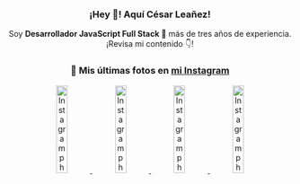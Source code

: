 <div align="center">

<h3>¡Hey 👋! Aquí César Leañez!</h3>

<p>Soy <strong>Desarrollador JavaScript Full Stack 🚀</strong> más de tres años de experiencia.<br />¡Revisa mi contenido 👇!</p>

### 📸 Mis últimas fotos en [mi Instagram](https://instagram.com/cesarsoftware.dev)


<a href='https://instagram.com/p/DKcTQWgxLum' target='_blank'>
  <img width='20%' src='https://instagram.fcmn2-1.fna.fbcdn.net/v/t51.2885-15/503849034_17919602952097059_4092165478866362923_n.jpg?stp=dst-jpg_e35_tt6&efg=eyJ2ZW5jb2RlX3RhZyI6IkZFRUQuaW1hZ2VfdXJsZ2VuLjE0NDB4MTQ0NS5zZHIuZjc1NzYxLmRlZmF1bHRfaW1hZ2UifQ&_nc_ht=instagram.fcmn2-1.fna.fbcdn.net&_nc_cat=103&_nc_oc=Q6cZ2QHBpwTeKCplFChfqy7sRQ89mWchrkfdr_7Fc9xZ6bALmuTwHZ-wwfoTIPhq5MKW84I&_nc_ohc=1NUKp6y2C3MQ7kNvwH_C7mL&_nc_gid=DPRfMekXx40qSFGyulf49g&edm=ACWDqb8BAAAA&ccb=7-5&ig_cache_key=MzY0Njg3NDQ4NDgzMDY4MjAyMg%3D%3D.3-ccb7-5&oh=00_AfMAl60kBl99O7orrh8EYcfRPXdGpndjvA6cX6wIj9-ZWw&oe=685BD4E5&_nc_sid=ee9879' alt='Instagram photo' />
</a>
<a href='https://instagram.com/p/DKcTCZnuO-S' target='_blank'>
  <img width='20%' src='https://scontent.cdninstagram.com/v/t51.75761-15/503168549_17919602796097059_3346483577265803486_n.jpg?stp=dst-jpg_e15_tt6&_nc_cat=105&ig_cache_key=MzY0Njg3MzUyNjA5NTkwMDU2Mg%3D%3D.3-ccb1-7&ccb=1-7&_nc_sid=58cdad&efg=eyJ2ZW5jb2RlX3RhZyI6InhwaWRzLjE5MTZ4MTA3OC5zZHIifQ%3D%3D&_nc_ohc=ke84SZpqzMEQ7kNvwGiA3I_&_nc_oc=AdnQYEGAHKFcv8LiyG0BKAOPRx58z-gJYzxhi7-nTRoazUo-KM9WD1oEkSP3g11m4Lc&_nc_ad=z-m&_nc_cid=0&_nc_zt=23&_nc_ht=scontent.cdninstagram.com&_nc_gid=DPRfMekXx40qSFGyulf49g&oh=00_AfNci35uFBh-iTjm8C3iAsoDmfB2BfxKLulTu9_3uguZ2g&oe=685BDB63' alt='Instagram photo' />
</a>
<a href='https://instagram.com/p/DIt9Oknp-PZ' target='_blank'>
  <img width='20%' src='https://instagram.fcmn2-1.fna.fbcdn.net/v/t51.2885-15/491444712_17914409433097059_55076089485466172_n.jpg?stp=dst-jpg_e35_tt6&efg=eyJ2ZW5jb2RlX3RhZyI6IkZFRUQuaW1hZ2VfdXJsZ2VuLjU1MngzNDEuc2RyLmY3NTc2MS5kZWZhdWx0X2ltYWdlIn0&_nc_ht=instagram.fcmn2-1.fna.fbcdn.net&_nc_cat=103&_nc_oc=Q6cZ2QHBpwTeKCplFChfqy7sRQ89mWchrkfdr_7Fc9xZ6bALmuTwHZ-wwfoTIPhq5MKW84I&_nc_ohc=OV8CkrRjjawQ7kNvwFSCoYp&_nc_gid=DPRfMekXx40qSFGyulf49g&edm=ACWDqb8BAAAA&ccb=7-5&ig_cache_key=MzYxNTgxNTM1ODA3ODI0Nzg5Nw%3D%3D.3-ccb7-5&oh=00_AfO1blbFcvI1ovmT0ITFLIySr4-iNlCVkNB9HucI4zRuog&oe=685BC8EB&_nc_sid=ee9879' alt='Instagram photo' />
</a>
<a href='https://instagram.com/p/DICt8_ruj1K' target='_blank'>
  <img width='20%' src='https://scontent.cdninstagram.com/v/t51.71878-15/487811720_2261442050918393_7784971145546330846_n.jpg?stp=dst-jpg_e15_tt6&_nc_cat=104&ig_cache_key=MzYwMzY0NDc1NTQ5MDc4MjUzOA%3D%3D.3-ccb1-7&ccb=1-7&_nc_sid=58cdad&efg=eyJ2ZW5jb2RlX3RhZyI6InhwaWRzLjY0MHgxMTU2LnNkciJ9&_nc_ohc=X32NKwTemQIQ7kNvwFLEPf6&_nc_oc=AdmmoZxH545ue30ml-EYDZY6sDriRI9T8VhuByTEItcTosfDVAy52G8KhCqS73KdDto&_nc_ad=z-m&_nc_cid=0&_nc_zt=23&_nc_ht=scontent.cdninstagram.com&_nc_gid=DPRfMekXx40qSFGyulf49g&oh=00_AfO4xX8LGUx2Btfd2_Bc3J6OPfXTnRZ8pO0ksEsh7VG1GA&oe=685BEDE4' alt='Instagram photo' />
</a>

</div>
